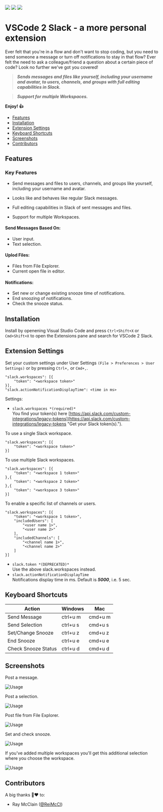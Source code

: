 [![](https://vsmarketplacebadge.apphb.com/version/siesing.vscode2slack.svg)](https://marketplace.visualstudio.com/items?itemName=siesing.vscode2slack)
[![](https://vsmarketplacebadge.apphb.com/installs-short/siesing.vscode2slack.svg)](https://marketplace.visualstudio.com/items?itemName=siesing.vscode2slack)
[![](https://vsmarketplacebadge.apphb.com/rating-short/siesing.vscode2slack.svg)](https://marketplace.visualstudio.com/items?itemName=siesing.vscode2slack)

# VSCode 2 Slack - a more personal extension

Ever felt that you're in a flow and don't want to stop coding, but you need to send someone a message or turn off notifications to stay in that flow? Ever felt the need to ask a colleague/friend a question about a certain piece of code? Look no further we've got you covered!

> **_Sends messages and files like yourself, including your username and avatar, to users, channels, and groups with full editing capabilities in Slack._**

> **_Support for multiple Workspaces._**

**Enjoy! 👍**

- [Features](#features)
- [Installation](#installation)
- [Extension Settings](#extension-settings)
- [Keyboard Shortcuts](#keyboard-shortcuts)
- [Screenshots](#screenshots)
- [Contributors](#contributors)

## Features

### Key Features

- Send messages and files to users, channels, and groups like yourself, including your username and avatar.

- Looks like and behaves like regular Slack messages.

- Full editing capabilities in Slack of sent messages and files.

- Support for multiple Workspaces.

#### Send Messages Based On:

- User input.
- Text selection.

#### Uplod Files:

- Files from File Explorer.
- Current open file in editor.

#### Notifications:

- Set new or change existing snooze time of notifications.
- End snoozing of notifications.
- Check the snooze status.

## Installation

Install by openening Visual Studio Code and press `Ctrl+Shift+X` or `Cmd+Shift+X` to open the Extensions pane and search for VSCode 2 Slack.

## Extension Settings

Set your custom settings under User Settings `(File > Preferences > User Settings)` or by pressing `Ctrl+,` or `Cmd+,`.

```
"slack.workspaces": [{
    "token": "<workspace token>"
}],
"slack.actionNotificationDisplayTime": <time in ms>
```

Settings:

- `slack.workspaces *(required)*`  
  You find your token(s) here [https://api.slack.com/custom-integrations/legacy-tokens](https://api.slack.com/custom-integrations/legacy-tokens "Get your Slack token(s).").

To use a single Slack workspace.

```
"slack.workspaces": [{
    "token": "<workspace token>"
}]
```

To use multiple Slack workspaces.

```
"slack.workspaces": [{
    "token": "<workspace 1 token>"
},{
    "token": "<workspace 2 token>"
},{
    "token": "<workspace 3 token>"
}]
```

To enable a specific list of channels or users.

```
"slack.workspaces": [{
    "token": "<workspace 1 token>",
    "includedUsers": [
        "<user name 1>",
        "<user name 2>"
    ],
    "includedChannels": [
        "<channel name 1>",
        "<channel name 2>"
    ]
}]
```

- `slack.token *(DEPRECATED)*`  
  Use the above slack.workspaces instead.
- `slack.actionNotificationDisplayTime`  
  Notifications display time in ms. Default is **_5000_**, i.e. 5 sec.

## Keyboard Shortcuts

| Action              | Windows  | Mac     |
| ------------------- | -------- | ------- |
| Send Message        | ctrl+u m | cmd+u m |
| Send Selection      | ctrl+u s | cmd+u s |
| Set/Change Snooze   | ctrl+u z | cmd+u z |
| End Snooze          | ctrl+u e | cmd+u e |
| Check Snooze Status | ctrl+u d | cmd+u d |

## Screenshots

Post a message.

![Usage](images/postmessage.gif)

Post a selection.

![Usage](images/postselection.gif)

Post file from File Explorer.

![Usage](images/postfile.gif)

Set and check snooze.

![Usage](images/snoozeset.gif)

If you've added multiple workspaces you'll get this additional selection where you choose the workspace.

![Usage](images/multiple_workspaces.png)

## Contributors

A big thanks 🙏&#x2764; to:

- Ray McClain ([@ReiMcCl](https://github.com/ReiMcCl))
